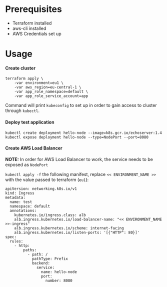 # Prerequisites
- Terraform installed
- aws-cli installed
- AWS Credentials set up

# Usage
#### Create cluster
```
terraform apply \
    -var environment=eu1 \
    -var aws_region=eu-central-1 \
    -var app_role_namespace=default \
    -var app_role_service_account=app
```

Command will print `kubeconfig` to set up in order to gain access to cluster through `kubectl`.

#### Deploy test application
```
kubectl create deployment hello-node --image=k8s.gcr.io/echoserver:1.4
kubectl expose deployment hello-node --type=NodePort --port=8080
```

#### Create AWS Load Balancer

**NOTE:** In order for AWS Load Balancer to work, the service needs to be exposed as `NodePort`

`kubectl apply -f` the following manifest, replace `<< ENVIRONMENT_NAME >>` with the value passed to terraform (`eu1`):
```
apiVersion: networking.k8s.io/v1
kind: Ingress
metadata:
  name: test
  namespace: default
  annotations:
    kubernetes.io/ingress.class: alb
    alb.ingress.kubernetes.io/load-balancer-name: "<< ENVIRONMENT_NAME >>-ingress"
    alb.ingress.kubernetes.io/scheme: internet-facing
    alb.ingress.kubernetes.io/listen-ports: '[{"HTTP": 80}]'
spec:
  rules:
    - http:
        paths:
          - path: /
            pathType: Prefix
            backend:
              service:
                name: hello-node
                port:
                  number: 8080
```
